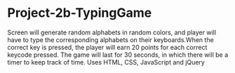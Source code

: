 # Project-2b-TypingGame
Screen will generate random alphabets in random colors, and player will have to type the corresponding alphabets on their keyboards.When the correct key is pressed, the player will earn 20 points for each correct keycode pressed. The game will last for 30 seconds, in which there will be a timer to keep track of time.
Uses HTML, CSS, JavaScript and jQuery
